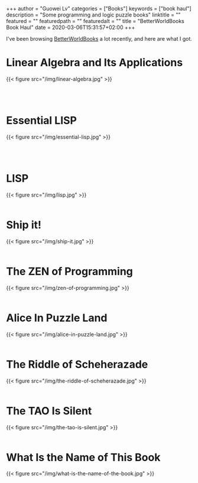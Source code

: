 +++
author = "Guowei Lv"
categories = ["Books"]
keywords = ["book haul"]
description = "Some programming and logic puzzle books"
linktitle = ""
featured = ""
featuredpath = ""
featuredalt = ""
title = "BetterWorldBooks Book Haul"
date = 2020-03-06T15:31:57+02:00
+++

I've been browsing [BetterWorldBooks](http://www.betterworldbooks.com) a lot recently, and here are what I got.

# Linear Algebra and Its Applications

{{< figure src="/img/linear-algebra.jpg" >}}

<br />
<br />

# Essential LISP

{{< figure src="/img/essential-lisp.jpg" >}}

<br />
<br />

# LISP

{{< figure src="/img/lisp.jpg" >}}
<br />
<br />

# Ship it!

{{< figure src="/img/ship-it.jpg" >}}
<br />
<br />

# The ZEN of Programming

{{< figure src="/img/zen-of-programming.jpg" >}}
<br />
<br />

# Alice In Puzzle Land

{{< figure src="/img/alice-in-puzzle-land.jpg" >}}
<br />
<br />

# The Riddle of Scheherazade

{{< figure src="/img/the-riddle-of-scheherazade.jpg" >}}
<br />
<br />

# The TAO Is Silent

{{< figure src="/img/the-tao-is-silent.jpg" >}}
<br />
<br />

# What Is the Name of This Book

{{< figure src="/img/what-is-the-name-of-the-book.jpg" >}}
<br />
<br />
